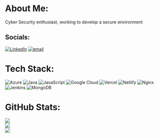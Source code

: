 #  About Me:
Cyber Security enthusiast, working to develop a secure environment


##  Socials:
[![LinkedIn](https://img.shields.io/badge/LinkedIn-%230077B5.svg?logo=linkedin&logoColor=white)](https://linkedin.com/in/manjiridoshi) [![email](https://img.shields.io/badge/Email-D14836?logo=gmail&logoColor=white)](mailto:doshimanjiri.s@gmail.com) 

#  Tech Stack:
![Azure](https://img.shields.io/badge/azure-%230072C6.svg?style=flat-square&logo=microsoftazure&logoColor=white) ![Java](https://img.shields.io/badge/java-%23ED8B00.svg?style=flat-square&logo=openjdk&logoColor=white) ![JavaScript](https://img.shields.io/badge/javascript-%23323330.svg?style=flat-square&logo=javascript&logoColor=%23F7DF1E) ![Google Cloud](https://img.shields.io/badge/GoogleCloud-%234285F4.svg?style=flat-square&logo=google-cloud&logoColor=white) ![Vercel](https://img.shields.io/badge/vercel-%23000000.svg?style=flat-square&logo=vercel&logoColor=white) ![Netlify](https://img.shields.io/badge/netlify-%23000000.svg?style=flat-square&logo=netlify&logoColor=#00C7B7) ![Nginx](https://img.shields.io/badge/nginx-%23009639.svg?style=flat-square&logo=nginx&logoColor=white) ![Jenkins](https://img.shields.io/badge/jenkins-%232C5263.svg?style=flat-square&logo=jenkins&logoColor=white) ![MongoDB](https://img.shields.io/badge/MongoDB-%234ea94b.svg?style=flat-square&logo=mongodb&logoColor=white)
#  GitHub Stats:
![](https://github-readme-stats.vercel.app/api?username=manjiridoshi&theme=transparent&hide_border=false&include_all_commits=true&count_private=true)<br/>
![](https://github-readme-streak-stats.herokuapp.com/?user=manjiridoshi&theme=transparent&hide_border=false)<br/>
![](https://github-readme-stats.vercel.app/api/top-langs/?username=manjiridoshi&theme=transparent&hide_border=false&include_all_commits=true&count_private=true&layout=compact)

<!-- Proudly created with GPRM ( https://gprm.itsvg.in ) -->
